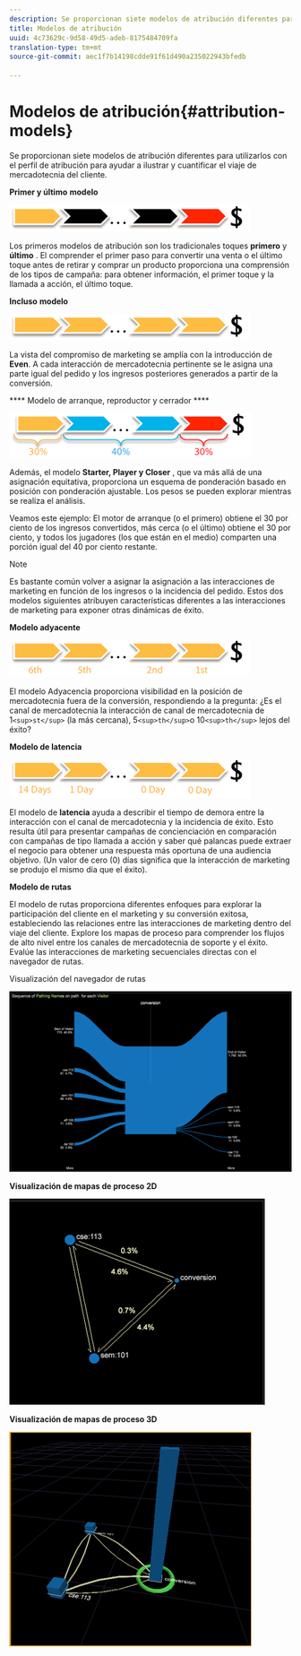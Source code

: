 ```yaml
---
description: Se proporcionan siete modelos de atribución diferentes para utilizarlos con el perfil de atribución para ayudar a ilustrar y cuantificar el viaje de mercadotecnia del cliente.
title: Modelos de atribución
uuid: 4c73629c-9d58-49d5-adeb-8175484709fa
translation-type: tm+mt
source-git-commit: aec1f7b14198cdde91f61d490a235022943bfedb

---
```



# Modelos de atribución{#attribution-models}

Se proporcionan siete modelos de atribución diferentes para utilizarlos con el perfil de atribución para ayudar a ilustrar y cuantificar el viaje de mercadotecnia del cliente.

**Primer y último** **modelo**

![](assets/attrib_model_first_last.png)

Los primeros modelos de atribución son los tradicionales toques **primero** y **último** . El comprender el primer paso para convertir una venta o el último toque antes de retirar y comprar un producto proporciona una comprensión de los tipos de campaña: para obtener información, el primer toque y la llamada a acción, el último toque.

**Incluso** **modelo**

![](assets/attrib_model_even.png)

La vista del compromiso de marketing se amplía con la introducción de **Even**. A cada interacción de mercadotecnia pertinente se le asigna una parte igual del pedido y los ingresos posteriores generados a partir de la conversión.

**** Modelo de arranque, reproductor y cerrador ****

![](assets/attrib_model_position.png)

Además, el modelo **Starter, Player y Closer** , que va más allá de una asignación equitativa, proporciona un esquema de ponderación basado en posición con ponderación ajustable. Los pesos se pueden explorar mientras se realiza el análisis.

Veamos este ejemplo: El motor de arranque (o el primero) obtiene el 30 por ciento de los ingresos convertidos, más cerca (o el último) obtiene el 30 por ciento, y todos los jugadores (los que están en el medio) comparten una porción igual del 40 por ciento restante.

>[!NOTE]
>
>Es bastante común volver a asignar la asignación a las interacciones de marketing en función de los ingresos o la incidencia del pedido. Estos dos modelos siguientes atribuyen características diferentes a las interacciones de marketing para exponer otras dinámicas de éxito.

**Modelo adyacente**

![](assets/attrib_model_adjacency.png)

El modelo Adyacencia proporciona visibilidad en la posición de mercadotecnia fuera de la conversión, respondiendo a la pregunta: ¿Es el canal de mercadotecnia la interacción de canal de mercadotecnia de 1`<sup>st</sup>` (la más cercana), 5`<sup>th</sup>`o 10`<sup>th</sup>` lejos del éxito?

**Modelo de latencia**

![](assets/attrib_model_latency.png)

El modelo de **latencia** ayuda a describir el tiempo de demora entre la interacción con el canal de mercadotecnia y la incidencia de éxito. Esto resulta útil para presentar campañas de concienciación en comparación con campañas de tipo llamada a acción y saber qué palancas puede extraer el negocio para obtener una respuesta más oportuna de una audiencia objetivo. (Un valor de cero (0) días significa que la interacción de marketing se produjo el mismo día que el éxito).

**Modelo de rutas**

El modelo de rutas proporciona diferentes enfoques para explorar la participación del cliente en el marketing y su conversión exitosa, estableciendo las relaciones entre las interacciones de marketing dentro del viaje del cliente. Explore los mapas de proceso para comprender los flujos de alto nivel entre los canales de mercadotecnia de soporte y el éxito. Evalúe las interacciones de marketing secuenciales directas con el navegador de rutas.

Visualización del navegador de rutas

![](assets/attrib_model_path_browser.png)

**Visualización de mapas de proceso 2D**

![](assets/attrib_model_2Dprocess_map.png)

**Visualización de mapas de proceso 3D**

![](assets/attrib_model_3Dprocess_map.png)

